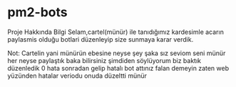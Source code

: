 # pm2-bots
Proje Hakkında Bilgi
Selam,cartel(münür) ile tanıdığımız kardesimle acarın paylasmis olduğu botlari düzenleyip size sunmaya karar verdik.

Not: Cartelin yani münürün ebesine neyse şey şaka sız seviom seni münür her neyse paylaştık baka bilirsiniz 
şimdiden söylüyorum biz baktık düzenledik 0 hata sonradan gelip hatalı bot attınız falan demeyin zaten web yüzünden hatalar veriodu onuda düzeltti münür
